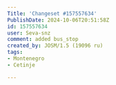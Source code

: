 ```yaml
---
Title: 'Changeset #157557634'
PublishDate: 2024-10-06T20:51:58Z
id: 157557634
user: Seva-snz
comment: added bus_stop
created_by: JOSM/1.5 (19096 ru)
tags:
- Montenegro
- Cetinje

---
```

